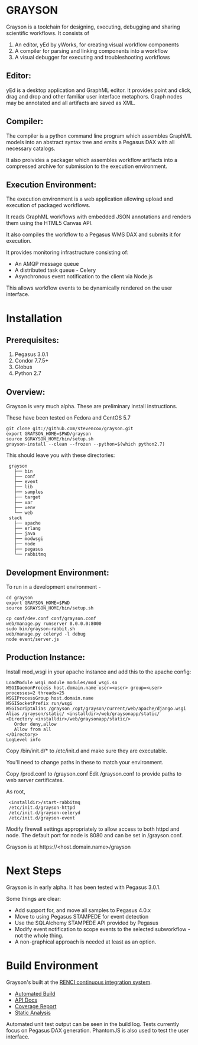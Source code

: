 GRAYSON
=======

Grayson is a toolchain for designing, executing, debugging and sharing scientific workflows. It consists of
   1. An editor, yEd by yWorks, for creating visual workflow components
   2. A compiler for parsing and linking components into a workflow
   3. A visual debugger for executing and troubleshooting workflows

Editor: 
-------

yEd is a desktop application and GraphML editor. It provides point and click, drag and drop and other familiar user interface metaphors. Graph nodes may be annotated and all artifacts are saved as XML.

Compiler:
---------

The compiler is a python command line program which assembles GraphML models into an abstract syntax tree and emits a Pegasus DAX with all necessary catalogs.

It also proivides a packager which assembles workflow artifacts into a compressed archive for submission to the execution environment.

Execution Environment:
----------------------

The execution environment is a web application allowing upload and execution of packaged workflows.

It reads GraphML workflows with embedded JSON annotations and renders them using the HTML5 Canvas API.                                                                                     

It also compiles the workflow to a Pegasus WMS DAX and submits it for execution.

It provides monitoring infrastructure consisting of:
   - An AMQP message queue
   - A distributed task queue - Celery
   - Asynchronous event notification to the client via Node.js

This allows workflow events to be dynamically rendered on the user interface.

Installation
============

Prerequisites:
-------------

   1. Pegasus 3.0.1
   2. Condor 7.7.5+
   3. Globus
   4. Python 2.7

Overview:
---------

  Grayson is very much alpha. These are preliminary install instructions.

  These have been tested on Fedora and CentOS 5.7

    git clone git://github.com/stevencox/grayson.git
    export GRAYSON_HOME=$PWD/grayson
    source $GRAYSON_HOME/bin/setup.sh
    grayson-install --clean --frozen --python=$(which python2.7)

  This should leave you with these directories:

     grayson
       ├── bin
       ├── conf
       ├── event
       ├── lib
       ├── samples
       ├── target
       ├── var
       ├── venv
       └── web
     stack
       ├── apache
       ├── erlang
       ├── java
       ├── modwsgi
       ├── node
       ├── pegasus
       └── rabbitmq


Development Environment:
------------------------

To run in a development environment - 

    cd grayson
    export GRAYSON_HOME=$PWD
    source $GRAYSON_HOME/bin/setup.sh

    cp conf/dev.conf conf/grayson.conf  
    web/manage.py runserver 0.0.0.0:8000
    sudo bin/grayson-rabbit.sh
    web/manage.py celeryd -l debug
    node event/server.js

Production Instance:
--------------------
 
Install mod_wsgi in your apache instance and add this to the apache config:

    LoadModule wsgi_module modules/mod_wsgi.so
    WSGIDaemonProcess host.domain.name user=<user> group=<user> processes=2 threads=25
    WSGIProcessGroup host.domain.name
    WSGISocketPrefix run/wsgi
    WSGIScriptAlias /grayson /opt/grayson/current/web/apache/django.wsgi
    Alias /grayson/static/ <installdir>/web/graysonapp/static/
    <Directory <installdir>/web/graysonapp/static/>
       Order deny,allow
       Allow from all
    </Directory>
    LogLevel info

Copy <installdir>/bin/init.d/* to /etc/init.d and make sure they are executable.

You'll need to change paths in these to match your environment.

Copy <installdir>/prod.conf to <installdir>/grayson.conf
Edit <installdir>/grayson.conf to provide paths to web server certificates.

As root,

     <installdir>/start-rabbitmq
     /etc/init.d/grayson-httpd
     /etc/init.d/grayson-celeryd
     /etc/init.d/grayson-event

Modify firewall settings appropriately to allow access to both httpd and node. The default port for node is 8080 and can be set in <installdir>/grayson.conf.

Grayson is at https://<host.domain.name>/grayson


Next Steps
==========

Grayson is in early alpha. It has been tested with Pegasus 3.0.1.

Some things are clear:

   * Add support for, and move all samples to Pegasus 4.0.x
   * Move to using Pegasus STAMPEDE for event detection 
   * Use the SQLAlchemy STAMPEDE API provided by Pegasus
   * Modify event notification to scope events to the selected subworkflow - not the whole thing.
   * A non-graphical approach is needed at least as an option.


Build Environment
=================

Grayson's built at the [RENCI continuous integration system](http://continuousintegration.wordpress.com).

* [Automated Build](http://ci-dev.renci.org/hudson/view/RCI/job/rci-grayson/)
* [API Docs](http://ci-dev.renci.org/hudson/view/RCI/job/rci-grayson/javadoc/)
* [Coverage Report](http://ci-dev.renci.org/hudson/view/RCI/job/rci-grayson/507/cobertura/)
* [Static Analysis](https://ci-dev.renci.org/hudson/view/RCI/job/rci-grayson/ws/pylint.html)

Automated unit test output can be seen in the build log. Tests currently focus on Pegasus DAX generation. PhantomJS is also used to test the user interface.

